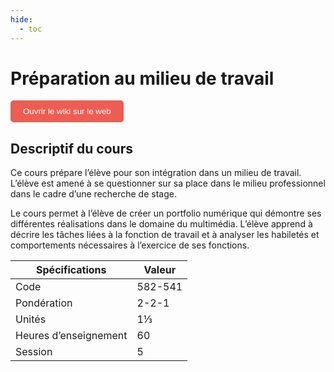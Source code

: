```yaml
---
hide:
  - toc
---
```


# Préparation au milieu de travail

<a href="https://tim-montmorency.com/compendium/582-541%E2%80%93preparation-milieu-travail/" target="_blank" style="text-decoration:none;">
  <button style="padding:10px 20px; background-color:#ed5d53; color:white; border:none; border-radius:5px; cursor:pointer;">
    Ouvrir le wiki sur le web
  </button>
</a>

## Descriptif du cours

Ce cours prépare l’élève pour son intégration dans un milieu de travail. L’élève est amené à se questionner sur sa place dans le milieu professionnel dans le cadre d’une recherche de stage.

Le cours permet à l’élève de créer un portfolio numérique qui démontre ses différentes réalisations dans le domaine du multimédia. L’élève apprend à décrire les tâches liées à la fonction de travail et à analyser les habiletés et comportements nécessaires à l’exercice de ses fonctions.

| Spécifications        | Valeur  |
| --------------------- | ------- |
| Code                  | 582-541 |
| Pondération           | 2-2-1   |
| Unités                | 1⅓      |
| Heures d’enseignement | 60      |
| Session               | 5       |
